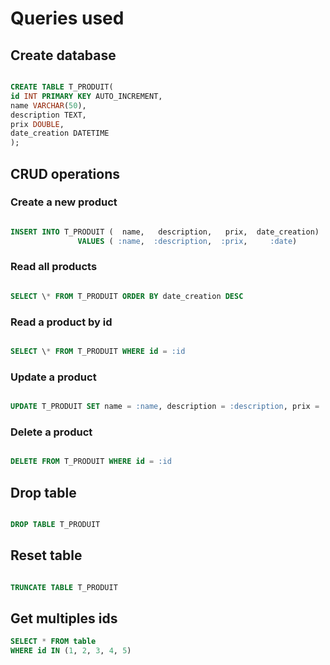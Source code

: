 # Queries used

## Create database

```sql

CREATE TABLE T_PRODUIT(
id INT PRIMARY KEY AUTO_INCREMENT,
name VARCHAR(50),
description TEXT,
prix DOUBLE,
date_creation DATETIME
);

```

## CRUD operations

### Create a new product

```sql

INSERT INTO T_PRODUIT (  name,   description,   prix,  date_creation)
               VALUES ( :name,  :description,  :prix,     :date)

```

### Read all products

```sql

SELECT \* FROM T_PRODUIT ORDER BY date_creation DESC

```

### Read a product by id

```sql

SELECT \* FROM T_PRODUIT WHERE id = :id

```

### Update a product

```sql

UPDATE T_PRODUIT SET name = :name, description = :description, prix = :prix WHERE id = :id

```

### Delete a product

```sql

DELETE FROM T_PRODUIT WHERE id = :id

```

## Drop table

```sql

DROP TABLE T_PRODUIT

```

## Reset table

```sql

TRUNCATE TABLE T_PRODUIT

```

## Get multiples ids

```sql
SELECT * FROM table
WHERE id IN (1, 2, 3, 4, 5)
```
